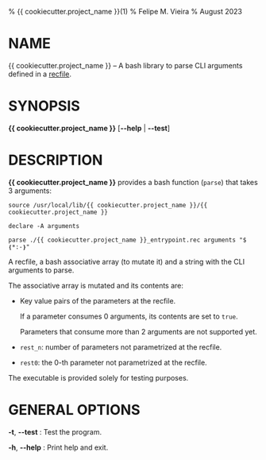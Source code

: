 <!--

https://jeromebelleman.gitlab.io/posts/publishing/manpages/

-->

% {{ cookiecutter.project_name }}(1)
% Felipe M. Vieira
% August 2023

# NAME

{{ cookiecutter.project_name }} – A bash library to parse CLI arguments defined in a [recfile][recutils_website].

# SYNOPSIS

**{{ cookiecutter.project_name }}** [**\--help** | **\--test**]

# DESCRIPTION

**{{ cookiecutter.project_name }}** provides a bash function (`parse`) that takes 3 arguments:

```
source /usr/local/lib/{{ cookiecutter.project_name }}/{{ cookiecutter.project_name }}

declare -A arguments

parse ./{{ cookiecutter.project_name }}_entrypoint.rec arguments "$❴*:-❵"
```

A recfile, a bash associative array (to mutate it) and a string with the CLI arguments to parse.

The associative array is mutated and its contents are:

*   Key value pairs of the parameters at the recfile.

    If a parameter consumes 0 arguments, its contents are set to `true`.

    Parameters that consume more than 2 arguments are not supported yet.

*   `rest_n`: number of parameters not parametrized at the recfile.

*   `rest0`: the 0-th parameter not parametrized at the recfile.

The executable is provided solely for testing purposes.

# GENERAL OPTIONS

**-t**, **\--test**
:   Test the program.

**-h**, **\--help**
:   Print help and exit.

[recutils_website]: https://www.gnu.org/software/recutils/ (GNU Recutils)
